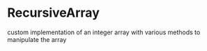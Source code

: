 # RecursiveArray
 custom implementation of an integer array with various methods to manipulate the array
